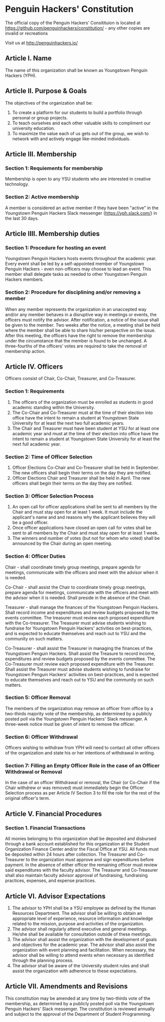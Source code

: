 # Penguin Hackers' Constitution

The official copy of the Penguin Hackers' Consitituion is located at https://github.com/penguinhackers/constitution/ - any other copies are invalid or recreations

Visit us at http://penguinhackers.io/

## Article I. Name

The name of this organization shall be known as Youngstown Penguin Hackers (YPH).

## Article II. Purpose & Goals

The objectives of the organization shall be:

1. To create a platform for our students to build a portfolio through personal or group projects. 
2. To teach ourselves and each other valuable skills to compliment our university education. 
3. To maximize the value each of us gets out of the group, we wish to network with and actively engage like-minded individuals. 

## Article III. Membership

### Section 1: Requiements for membership

Membership is open to any YSU students who are interested in creative technology.

### Section 2: Active membership

A member is considered an active member if they have been "active" in the Youngstown Penguin Hackers Slack messenger (https://yph.slack.com/) in the last 30 days.

## Article IIII. Membership duties

### Section 1: Procedure for hosting an event

Youngstown Penguin Hackers hosts events throughout the academic year. Every event shall be led by a self-appointed member of Youngstown Penguin Hackers - even non-officers may choose to lead an event. This member shall delegate tasks as needed to other Youngstown Penguin Hackers members.

### Section 2: Procedure for disciplining and/or removing a member

When any member represents the organization in an unaccepted way and/or any member behaves in a disruptive way in meetings or events, the officers must notify the advisor. After notification, a notice of the issue shall be given to the member. Two weeks after the notice, a meeting shall be held where the member shall be able to share his/her perspective on the issue. After this meeting, the officers have the right to remove the membership under the circumstance that the member is found to be unchanged. A three-fourths of the officers’ votes are required to take the removal of membership action.

## Article IV. Officers

Officers consist of Chair, Co-Chair, Treasurer, and Co-Treasurer.

### Section 1: Requirements

1. The officers of the organization must be enrolled as students in good academic standing within the University. 
2. The Co-Chair and Co-Treasurer must at the time of their election into office have the intent to remain a student at Youngstown State University for at least the next two full academic years. 
3. The Chair and Treasurer must have been student at YSU for at least one academic year and must at the time of their election into office have the intent to remain a student at Youngstown State University for at least the next full academic year. 

### Section 2: Time of Officer Selection

1. Officer Elections Co-Chair and Co-Treasurer shall be held in September. The new officers shall begin their terms on the day they are notified. 
2. Officer Elections Chair and Treasurer shall be held in April. The new officers shall begin their terms on the day they are notified.

### Section 3: Officer Selection Process

1. An open call for officer applications shall be sent to all members by the Chair and must stay open for at least 1 week. It must include the applicant's name and and reasons why the applicant believes they will be a good officer.
2. Once officer applications have closed an open call for votes shall be sent to all members by the Chair and must stay open for at least 1 week.
3. The winners and number of votes (but not for whom who voted) shall be announced by the Chair during an open meeting.

### Section 4: Officer Duties

Chair - shall coordinate timely group meetings, prepare agenda for meetings, communicate with the officers and meet with the advisor when it is needed.

Co-Chair - shall assist the Chair to coordinate timely group meetings, prepare agenda for meetings, communicate with the officers and meet with the advisor when it is needed. Shall preside in the absence of the Chair.

Treasurer - shall manage the finances of the Youngstown Penguin Hackers. Shall record income and expenditures and review budgets proposed by the events committee. The treasurer must review each proposed expenditure with the Co-treasurer. The Treasurer must advise students wishing to fundraise for Youngstown Penguin Hackers' activities on best-practices, and is expected to educate themselves and reach out to YSU and the community on such matters.

Co-Treasurer - shall assist the Treasurer in managing the finances of the Youngstown Penguin Hackers. Shall assist the Treasure to record income, expenditures and review budgets proposed by the events committee. The Co-Treasurer must review each proposed expenditure with the Treasurer. Shall assist the Treasurer must advise students wishing to fundraise for Youngstown Penguin Hackers' activities on best-practices, and is expected to educate themselves and reach out to YSU and the community on such matters.

### Section 5: Officer Removal

The members of the organization may remove an officer from office by a two-thirds majority vote of the membership, as determined by a publicly posted poll via the Youngstown Penguin Hackers' Slack messenger. A three-week notice must be given of intent to remove the officer.

### Section 6: Officer Withdrawal

Officers wishing to withdraw from YPH will need to contact all other officers of the organization and state his or her intentions of withdrawal in writing. 

### Section 7: Filling an Empty Officer Role in the case of an Officer Withdrawal or Removal

In the case of an officer Withdrawal or removal, the Chair (or Co-Chair if the Chair withdrew or was removed) must immediately begin the Officer Selection process as per Article IV Section 3 to fill the role for the rest of the original officer's term.

## Article V. Financial Procedures

### Section 1. Financial Transactions

All monies belonging to this organization shall be deposited and disbursed through a bank account established for this organization at the Student Organization Finance Center and/or the Fiscal Office at YSU. All funds must be deposited within 24 hours after collection. The Treasurer and Co-Treasurer to the organization must approve and sign expenditures before payment. In the absence of either officer the remaining officer must review said expenditures with the faculty advisor. The Treasurer and Co-Treasurer shall also maintain faculty advisor approval of fundraising, fundraising practices, expenses, and expense practices.

## Article VI. Advisor Expectations

1. The advisor to YPH shall be a YSU employee as defined by the Human Resources Department. The advisor shall be willing to obtain an appropriate level of experience, resource information and knowledge related to the mission, purpose and activities of the organization. 
2. The advisor shall regularly attend executive and general meetings. He/she shall be available for consultation outside of these meetings. 
3. The advisor shall assist the organization with the development of goals and objectives for the academic year. The advisor shall also assist the organization with event planning and facilitation. When necessary, the advisor shall be willing to attend events when necessary as identified through the planning process. 
4. The advisor shall be aware of the University student rules and shall assist the organization with adherence to these expectations. 

## Article VII. Amendments and Revisions

This constitution may be amended at any time by two-thirds vote of the membership, as determined by a publicly posted poll via the Youngstown Penguin Hackers' Slack messenger. The constitution is reviewed annually and subject to the approval of the Department of Student Programming.

